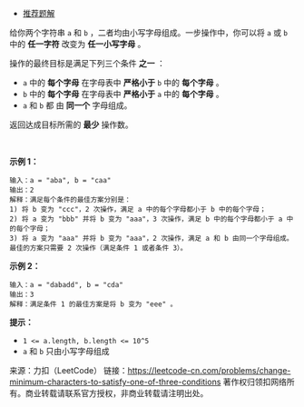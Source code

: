 * [推荐题解](https://leetcode-cn.com/circle/discuss/s1F28R/view/jRKj1T/)

给你两个字符串 ```a``` 和 ```b``` ，二者均由小写字母组成。一步操作中，你可以将 ```a``` 或 ```b``` 中的 **任一字符** 改变为 **任一小写字母** 。

操作的最终目标是满足下列三个条件 **之一** ：

* ```a``` 中的 **每个字母** 在字母表中 **严格小于** ```b``` 中的 **每个字母** 。
* ```b``` 中的 **每个字母** 在字母表中 **严格小于** ```a``` 中的 **每个字母** 。
* ```a``` 和 ```b``` 都 由 **同一个** 字母组成。

返回达成目标所需的 **最少** 操作数。

 

**示例 1：**
```
输入：a = "aba", b = "caa"
输出：2
解释：满足每个条件的最佳方案分别是：
1) 将 b 变为 "ccc"，2 次操作，满足 a 中的每个字母都小于 b 中的每个字母；
2) 将 a 变为 "bbb" 并将 b 变为 "aaa"，3 次操作，满足 b 中的每个字母都小于 a 中的每个字母；
3) 将 a 变为 "aaa" 并将 b 变为 "aaa"，2 次操作，满足 a 和 b 由同一个字母组成。
最佳的方案只需要 2 次操作（满足条件 1 或者条件 3）。
```
**示例 2：**
```
输入：a = "dabadd", b = "cda"
输出：3
解释：满足条件 1 的最佳方案是将 b 变为 "eee" 。
```

**提示：**

* ```1 <= a.length, b.length <= 10^5```
* ```a``` 和 ```b``` 只由小写字母组成

来源：力扣（LeetCode）
链接：https://leetcode-cn.com/problems/change-minimum-characters-to-satisfy-one-of-three-conditions
著作权归领扣网络所有。商业转载请联系官方授权，非商业转载请注明出处。
